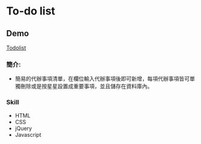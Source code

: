 # To-do list

## Demo 
[Todolist](https://chiaohu.github.io/To-Do-List/)

### 簡介: 

* 簡易的代辦事項清單，在欄位輸入代辦事項後即可新增，每項代辦事項皆可單獨刪除或是按星星設置成重要事項，並且儲存在資料庫內。

### Skill 

* HTML
* CSS 
* jQuery 
* Javascript
